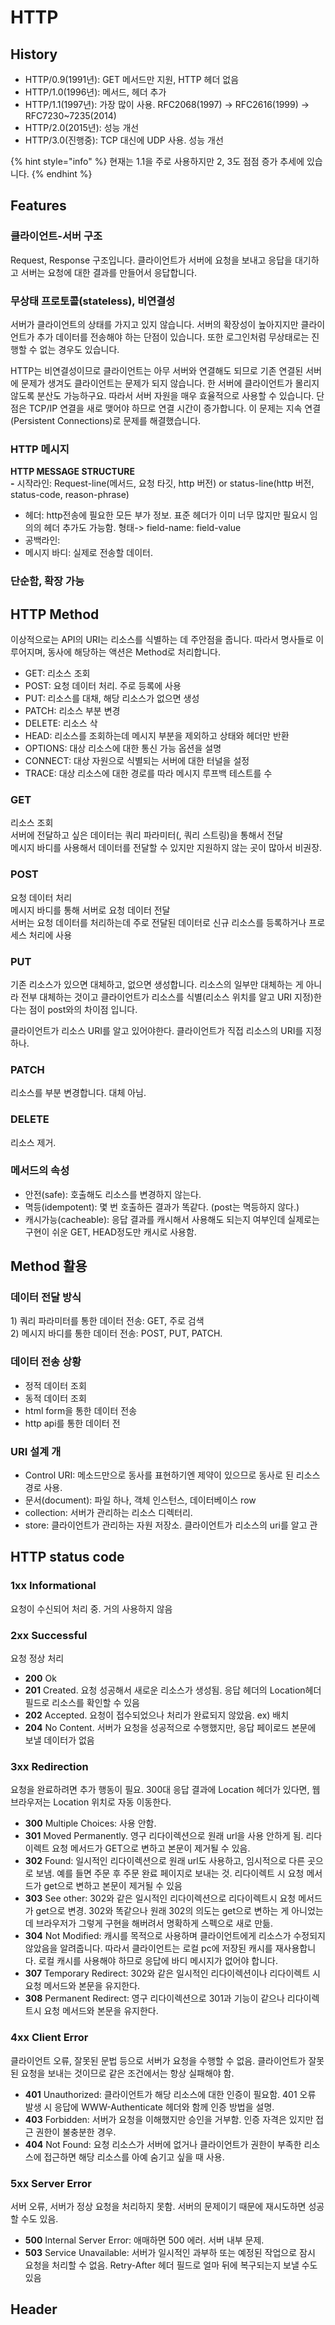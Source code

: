 # HTTP

## History

* HTTP/0.9\(1991년\): GET 메서드만 지원, HTTP 헤더 없음
* HTTP/1.0\(1996년\): 메서드, 헤더 추가
* HTTP/1.1\(1997년\): 가장 많이 사용. RFC2068\(1997\) -&gt; RFC2616\(1999\) -&gt; RFC7230~7235\(2014\)
* HTTP/2.0\(2015년\): 성능 개선
* HTTP/3.0\(진행중\): TCP 대신에 UDP 사용. 성능 개선

{% hint style="info" %}
현재는 1.1을 주로 사용하지만 2, 3도 점점 증가 추세에 있습니다.
{% endhint %}

## Features

### 클라이언트-서버 구조

Request, Response 구조입니다. 클라이언트가 서버에 요청을 보내고 응답을 대기하고 서버는 요청에 대한 결과를 만들어서 응답합니다.

### 무상태 프로토콜\(stateless\), 비연결성

서버가 클라이언트의 상태를 가지고 있지 않습니다. 서버의 확장성이 높아지지만 클라이언트가 추가 데이터를 전송해야 하는 단점이 있습니다. 또한 로그인처럼 무상태로는 진행할 수 없는 경우도 있습니다.

HTTP는 비연결성이므로 클라이언트는 아무 서버와 연결해도 되므로 기존 연결된 서버에 문제가 생겨도 클라이언트는 문제가 되지 않습니다. 한 서버에 클라이언트가 몰리지 않도록 분산도 가능하구요. 따라서 서버 자원을 매우 효율적으로 사용할 수 있습니다. 단점은 TCP/IP 연결을 새로 맺어야 하므로 연결 시간이 증가합니다. 이 문제는 지속 연결\(Persistent Connections\)로 문제를 해결했습니다.

### HTTP 메시지

**HTTP MESSAGE STRUCTURE  
-** 시작라인: Request-line\(메서드, 요청 타깃, http 버전\) or status-line\(http 버전, status-code, reason-phrase\)  
- 헤더: http전송에 필요한 모든 부가 정보. 표준 헤더가 이미 너무 많지만 필요시 임의의 헤더 추가도 가능함. 형태-&gt; field-name: field-value  
- 공백라인:   
- 메시지 바디: 실제로 전송할 데이터.

### 단순함, 확장 가능

## HTTP Method

이상적으로는 API의 URI는 리소스를 식별하는 데 주안점을 줍니다. 따라서 명사들로 이루어지며, 동사에 해당하는 액션은 Method로 처리합니다.

* GET: 리소스 조회
* POST: 요청 데이터 처리. 주로 등록에 사용
* PUT: 리소스를 대채, 해당 리소스가 없으면 생성
* PATCH: 리소스 부분 변경
* DELETE: 리소스 삭
*  HEAD: 리소스를 조회하는데 메시지 부분을 제외하고 상태와 헤더만 반환
* OPTIONS: 대상 리소스에 대한 통신 가능 옵션을 설명
* CONNECT: 대상 자원으로 식별되는 서버에 대한 터널을 설정
* TRACE: 대상 리소스에 대한 경로를 따라 메시지 루프백 테스트를 수

### GET

리소스 조회  
서버에 전달하고 싶은 데이터는 쿼리 파라미터\(, 쿼리 스트링\)을 통해서 전달  
메시지 바디를 사용해서 데이터를 전달할 수 있지만 지원하지 않는 곳이 많아서 비권장.

### POST

요청 데이터 처리  
메시지 바디를 통해 서버로 요청 데이터 전달  
서버는 요청 데이터를 처리하는데 주로 전달된 데이터로 신규 리소스를 등록하거나 프로세스 처리에 사용

### PUT

기존 리소스가 있으면 대체하고, 없으면 생성합니다. 리소스의 일부만 대체하는 게 아니라 전부 대체하는 것이고 클라이언트가 리소스를 식별\(리소스 위치를 알고 URI 지정\)한다는 점이 post와의 차이점 입니다.

클라이언트가 리소스 URI를 알고 있어야한다. 클라이언트가 직접 리소스의 URI를 지정하나.

### PATCH

리소스를 부분 변경합니다. 대체 아님.

### DELETE

리소스 제거.

### 메서드의 속성

* 안전\(safe\): 호출해도 리소스를 변경하지 않는다.
* 멱등\(idempotent\): 몇 번 호출하든 결과가 똑같다. \(post는 멱등하지 않다.\)
* 캐시가능\(cacheable\): 응답 결과를 캐시해서 사용해도 되는지 여부인데 실제로는 구현이 쉬운 GET, HEAD정도만 캐시로 사용함.

## Method 활용

### 데이터 전달 방식

1\) 쿼리 파라미터를 통한 데이터 전송: GET, 주로 검색  
2\) 메시지 바디를 통한 데이터 전송: POST, PUT, PATCH.

### 데이터 전송 상황

* 정적 데이터 조회
* 동적 데이터 조회
* html form을 통한 데이터 전송
* http api를 통한 데이터 전

### URI 설계 개

* Control URI: 메소드만으로 동사를 표현하기엔 제약이 있으므로 동사로 된 리소스 경로 사용.
* 문서\(document\): 파일 하나, 객체 인스턴스, 데이터베이스 row
* collection: 서버가 관리하는 리소스 디렉터리.
* store: 클라이언트가 관리하는 자원 저장소. 클라이언트가 리소스의 uri를 알고 관

## HTTP status code

### 1xx Informational

요청이 수신되어 처리 중. 거의 사용하지 않음

### 2xx Successful

요청 정상 처리

* **200** Ok
* **201** Created. 요청 성공해서 새로운 리소스가 생성됨. 응답 헤더의 Location헤더 필드로 리소스를 확인할 수 있음
* **202** Accepted. 요청이 접수되었으나 처리가 완료되지 않았음. ex\) 배치
* **204** No Content. 서버가 요청을 성공적으로 수행했지만, 응답 페이로드 본문에 보낼 데이터가 없음

### 3xx Redirection

요청을 완료하려면 추가 행동이 필요. 300대 응답 결과에 Location 헤더가 있다면, 웹브라우저는 Location 위치로 자동 이동한다.

* **300** Multiple Choices: 사용 안함.
* **301** Moved Permanently. 영구 리다이렉션으로 원래 url을 사용 안하게 됨. 리다이렉트 요청 메서드가 GET으로 변하고 본문이 제거될 수 있음.
* **302** Found: 일시적인 리다이렉션으로 원래 url도 사용하고, 임시적으로 다른 곳으로 보냄. 예를 들면 주문 후 주문 완료 페이지로 보내는 것. 리다이렉트 시 요청 메서드가 get으로 변하고 본문이 제거될 수 있음
* **303** See other: 302와 같은 일시적인 리다이렉션으로 리다이렉트시 요청 메서드가 get으로 변경. 302와 똑같으나 원래 302의 의도는 get으로 변하는 게 아니었는데 브라우저가 그렇게 구현을 해버려서 명확하게 스펙으로 새로 만듦.
* **304** Not Modified: 캐시를 목적으로 사용하며 클라이언트에게 리소스가 수정되지 않았음을 알려줍니다. 따라서 클라이언트는 로컬 pc에 저장된 캐시를 재사용합니다. 로컬 캐시를 사용해야 하므로 응답에 바디 메시지가 없어야 합니다.
* **307** Temporary Redirect: 302와 같은 일시적인 리다이렉션이나 리다이렉트 시 요청 메서드와 본문을 유지한다.
* **308** Permanent Redirect: 영구 리다이렉션으로 301과 기능이 같으나 리다이렉트시 요청 메서드와 본문을 유지한다.

### 4xx Client Error

클라이언트 오류, 잘못된 문법 등으로 서버가 요청을 수행할 수 없음. 클라이언트가 잘못된 요청을 보내는 것이므로 같은 조건에서는 항상 실패해야 함.

* **401** Unauthorized: 클라이언트가 해당 리소스에 대한 인증이 필요함. 401 오류 발생 시 응답에 WWW-Authenticate 헤더와 함께 인증 방법을 설명.
* **403** Forbidden: 서버가 요청을 이해했지만 승인을 거부함. 인증 자격은 있지만 접근 권한이 불충분한 경우.
* **404** Not Found: 요청 리소스가 서버에 없거나 클라이언트가 권한이 부족한 리소스에 접근하면 해당 리소스를 아예 숨기고 싶을 때 사용.

### 5xx Server Error

서버 오류, 서버가 정상 요청을 처리하지 못함. 서버의 문제이기 때문에 재시도하면 성공할 수도 있음.

* **500** Internal Server Error: 애매하면 500 에러. 서버 내부 문제.
* **503** Service Unavailable: 서버가 일시적인 과부하 또는 예정된 작업으로 잠시 요청을 처리할 수 없음. Retry-After 헤더 필드로 얼마 뒤에 복구되는지 보낼 수도 있음

## Header



